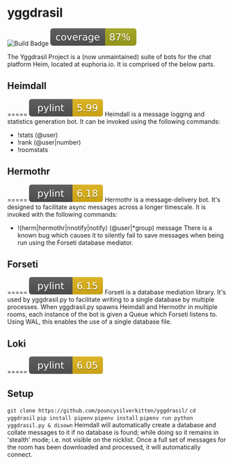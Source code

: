 # yggdrasil
![Build Badge](https://travis-ci.org/PouncySilverkitten/yggdrasil.svg?branch=master)
![Coverage Badge](coverage.svg)

The Yggdrasil Project is a (now unmaintained) suite of bots for the chat platform Heim, located at euphoria.io. It is comprised of the below parts.

## Heimdall
=====
![Pylint Badge](data/heimdall/heimdall.svg)
Heimdall is a message logging and statistics generation bot. It can be invoked using the following commands:
- !stats (@user)
- !rank (@user|number)
- !roomstats

## Hermothr
=====
![Pylint Badge](data/hermothr/hermothr.svg)
Hermothr is a message-delivery bot. It's designed to facilitate async messages across a longer timescale. It is invoked with the following commands:
- !(herm|hermothr|nnotify|notify) (@user|\*group) message
There is a known bug which causes it to silently fail to save messages when being run using the Forseti database mediator.

## Forseti
=====
![Pylint Badge](data/forseti/forseti.svg)
Forseti is a database mediation library. It's used by yggdrasil.py to facilitate writing to a single database by multiple processes. When yggdrasil.py spawns Heimdall and Hermothr in multiple rooms, each instance of the bot is given a Queue which Forseti listens to. Using WAL, this enables the use of a single database file.

## Loki
=====
![Pylint Badge](data/loki/loki.svg)

## Setup
`git clone https://github.com/pouncysilverkitten/yggdrasil/`
`cd yggdrasil`
`pip install pipenv`
`pipenv install`
`pipenv run python yggdrasil.py & disown`
Heimdall will automatically create a database and collate messages to it if no database is found; while doing so it remains in 'stealth' mode; i.e. not visible on the nicklist. Once a full set of messages for the room has been downloaded and processed, it will automatically connect.
